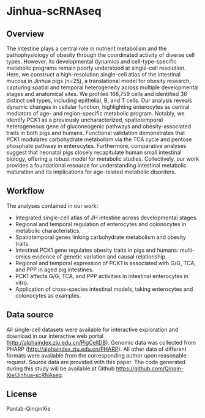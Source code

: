 # Jinhua-scRNAseq

## Overview

The intestine plays a central role in nutrient metabolism and the pathophysiology of obesity through the coordinated activity of diverse cell types. However, its developmental dynamics and cell-type-specific metabolic programs remain poorly understood at single-cell resolution. Here, we construct  a high-resolution single-cell atlas of the intestinal mucosa in Jinhua pigs (n=25), a translational model for obesity research, capturing spatial and temporal heterogeneity across multiple developmental stages and anatomical sites. We profiled 168,759 cells and identified 36 distinct cell types, including epithelial, B, and T cells. Our analysis reveals dynamic changes in cellular function, highlighting enterocytes as central mediators of age- and region-specific metabolic program. Notably, we identify PCK1 as a previously uncharacterized, spatiotemporal heterogeneous gene of gluconeogenic pathways and obesity-associated traits in both pigs and humans. Functional validation demonstrates that PCK1 modulates carbohydrate metabolism via the TCA cycle and pentose phosphate pathway in enterocytes. Furthermore, comparative analyses suggest that neonatal pigs closely recapitulate human small intestinal biology, offering a robust model for metabolic studies. Collectively, our work provides a foundational resource for understanding intestinal metabolic maturation and its implications for age-related metabolic disorders.

## Workflow

The analyses contained in our work:

- Integrated single-cell atlas of JH intestine across developmental stages.
- Regional and temporal regulation of enterocytes and colonocytes in metabolic characteristics.
- Spatiotemporal genes linking carbohydrate metabolism and obesity traits.
- Intestinal PCK1 gene regulates obesity traits in pigs and humans: multi-omics evidence of genetic variation and causal relationship.
- Regional and temporal expression of PCK1 is associated with G/G, TCA, and PPP in aged pig intestines.
- PCK1 affects G/G, TCA, and PPP activities in intestinal enterocytes in vitro.
- Application of cross-species intestinal models, taking enterocytes and colonocytes as examples.

## Data source

All single-cell datasets were available for interactive exploration and download in our interactive web portal (http://alphaindex.zju.edu.cn/PigCellDB). Genomic data was collected from PHARP (http://alphaindex.zju.edu.cn/PHARP). All other data of different formats were available from the corresponding author upon reasonable request. Source data are provided with this paper. The code generated during this study will be available at Github https://github.com/Qinqin-Xie/Jinhua-scRNAseq.

## License

Panlab-QinqinXie

[//]: # (These are reference links used in the body of this note and get stripped out when the markdown processor does its job. There is no need to format nicely because it shouldn't be seen. Thanks SO - http://stackoverflow.com/questions/4823468/store-comments-in-markdown-syntax)

   [dill]: <https://github.com/joemccann/dillinger>

   [git-repo-url]: <https://github.com/joemccann/dillinger.git>

   [john gruber]: <http://daringfireball.net>

   [df1]: <http://daringfireball.net/projects/markdown/>

   [markdown-it]: <https://github.com/markdown-it/markdown-it>

   [Ace Editor]: <http://ace.ajax.org>

   [node.js]: <http://nodejs.org>

   [Twitter Bootstrap]: <http://twitter.github.com/bootstrap/>

   [jQuery]: <http://jquery.com>

   [@tjholowaychuk]: <http://twitter.com/tjholowaychuk>

   [express]: <http://expressjs.com>

   [AngularJS]: <http://angularjs.org>

   [Gulp]: <http://gulpjs.com>

   [PlDb]: <https://github.com/joemccann/dillinger/tree/master/plugins/dropbox/README.md>

   [PlGh]: <https://github.com/joemccann/dillinger/tree/master/plugins/github/README.md>

   [PlGd]: <https://github.com/joemccann/dillinger/tree/master/plugins/googledrive/README.md>

   [PlOd]: <https://github.com/joemccann/dillinger/tree/master/plugins/onedrive/README.md>

   [PlMe]: <https://github.com/joemccann/dillinger/tree/master/plugins/medium/README.md>

   [PlGa]: <https://github.com/RahulHP/dillinger/blob/master/plugins/googleanalytics/README.md>
